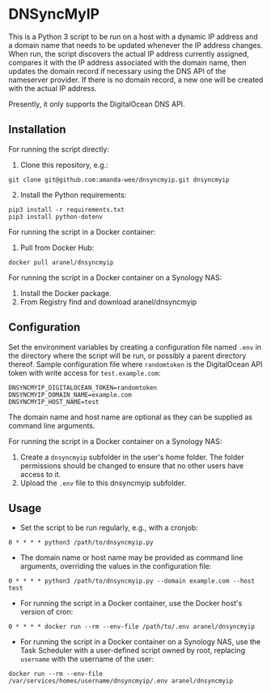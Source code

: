 DNSyncMyIP
==========
This is a Python 3 script to be run on a host with a dynamic IP address and a domain name that needs to be updated whenever the IP address changes. When run, the script discovers the actual IP address currently assigned, compares it with the IP address associated with the domain name, then updates the domain record if necessary using the DNS API of the nameserver provider. If there is no domain record, a new one will be created with the actual IP address.

Presently, it only supports the DigitalOcean DNS API.

Installation
------------
For running the script directly:
1. Clone this repository, e.g.:
```
git clone git@github.com:amanda-wee/dnsyncmyip.git dnsyncmyip
```
2. Install the Python requirements:
```
pip3 install -r requirements.txt
pip3 install python-dotenv
```

For running the script in a Docker container:
1. Pull from Docker Hub:
```
docker pull aranel/dnsyncmyip
```

For running the script in a Docker container on a Synology NAS:
1. Install the Docker package.
2. From Registry find and download aranel/dnsyncmyip

Configuration
-------------
Set the environment variables by creating a configuration file named `.env` in the directory where the script will be run, or possibly a parent directory thereof. Sample configuration file where `randomtoken` is the DigitalOcean API token with write access for `test.example.com`:
```
DNSYNCMYIP_DIGITALOCEAN_TOKEN=randomtoken
DNSYNCMYIP_DOMAIN_NAME=example.com
DNSYNCMYIP_HOST_NAME=test
```
The domain name and host name are optional as they can be supplied as command line arguments.

For running the script in a Docker container on a Synology NAS:
1. Create a `dnsyncmyip` subfolder in the user's home folder. The folder permissions should be changed to ensure that no other users have access to it.
2. Upload the `.env` file to this dnsyncmyip subfolder.

Usage
-----
* Set the script to be run regularly, e.g., with a cronjob:
```
0 * * * * python3 /path/to/dnsyncmyip.py
```
* The domain name or host name may be provided as command line arguments, overriding the values in the configuration file:
```
0 * * * * python3 /path/to/dnsyncmyip.py --domain example.com --host test
```
* For running the script in a Docker container, use the Docker host's version of cron:
```
0 * * * * docker run --rm --env-file /path/to/.env aranel/dnsyncmyip
```
* For running the script in a Docker container on a Synology NAS, use the Task Scheduler with a user-defined script owned by root, replacing `username` with the username of the user:
```
docker run --rm --env-file /var/services/homes/username/dnsyncmyip/.env aranel/dnsyncmyip
```
